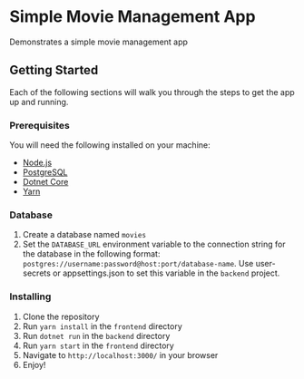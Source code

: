 # Simple Movie Management App
Demonstrates a simple movie management app

## Getting Started
Each of the following sections will walk you through the steps to get the app up and running.

### Prerequisites
You will need the following installed on your machine:
* [Node.js](https://nodejs.org/en/)
* [PostgreSQL](https://www.postgresql.org/)
* [Dotnet Core](https://www.microsoft.com/net/download)
* [Yarn](https://yarnpkg.com/en/docs/install)

### Database
1. Create a database named `movies`
2. Set the `DATABASE_URL` environment variable to the connection string for the database in the following format: `postgres://username:password@host:port/database-name`. Use user-secrets or appsettings.json to set this variable in the `backend` project.

### Installing
1. Clone the repository
2. Run `yarn install` in the `frontend` directory
3. Run `dotnet run` in the `backend` directory
4. Run `yarn start` in the `frontend` directory
5. Navigate to `http://localhost:3000/` in your browser
6. Enjoy!


